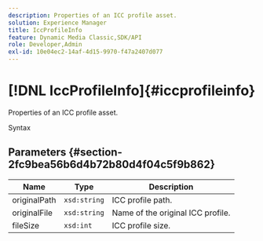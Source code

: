 ```yaml
---
description: Properties of an ICC profile asset.
solution: Experience Manager
title: IccProfileInfo
feature: Dynamic Media Classic,SDK/API
role: Developer,Admin
exl-id: 10e04ec2-14af-4d15-9970-f47a2407d077
---
```

# [!DNL IccProfileInfo]{#iccprofileinfo}

Properties of an ICC profile asset.

 Syntax 

## Parameters {#section-2fc9bea56b6d4b72b80d4f04c5f9b862}

|  Name  | Type  | Description  |
|---|---|---|
|  originalPath  | `xsd:string`  | ICC profile path.  |
|  originalFile  | `xsd:string`  | Name of the original ICC profile.  |
|  fileSize  | `xsd:int`  | ICC profile size.  |
